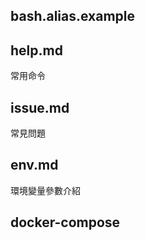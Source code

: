 
## bash.alias.example
	
	
## help.md 
常用命令

## issue.md
常見問題

## env.md
環境變量參數介紹

## docker-compose

